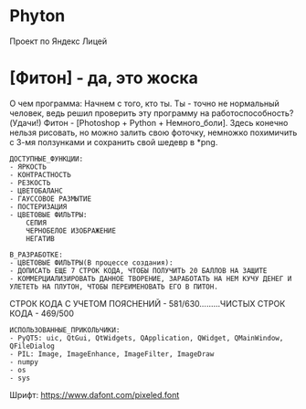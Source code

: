# Phyton
Проект по Яндекс Лицей
# [Фитон] - да, это жоска

О чем программа:
    Начнем с того, кто ты. Ты - точно не нормальный человек, ведь решил проверить эту программу на работоспособность?(Удачи!)
Фитон - [Photoshop + Python + Немного_боли]. Здесь конечно нельзя рисовать, но можно залить свою фоточку, немножко похимичить с 3-мя ползунками и сохранить свой шедевр в *png.
    
    ДОСТУПНЫЕ_ФУНКЦИИ:
    - ЯРКОСТЬ
    - КОНТРАСТНОСТЬ
    - РЕЗКОСТЬ
    - ЦВЕТОБАЛАНС
    - ГАУССОВОЕ РАЗМЫТИЕ
    - ПОСТЕРИЗАЦИЯ
    - ЦВЕТОВЫЕ ФИЛЬТРЫ:
        СЕПИЯ
        ЧЕРНОБЕЛОЕ ИЗОБРАЖЕНИЕ
        НЕГАТИВ
    
    В_РАЗРАБОТКЕ:
    - ЦВЕТОВЫЕ ФИЛЬТРЫ(В процессе создания):
    - ДОПИСАТЬ ЕЩЕ 7 СТРОК КОДА, ЧТОБЫ ПОЛУЧИТЬ 20 БАЛЛОВ НА ЗАЩИТЕ
    - КОММЕРЦИАЛИЗИРОВАТЬ ДАННОЕ ТВОРЕНИЕ, ЗАРАБОТАТЬ НА НЕМ КУЧУ ДЕНЕГ И УЛЕТЕТЬ НА ПЛУТОН, ЧТОБЫ ПЕРЕИМЕНОВАТЬ ЕГО В ПИТОН.

СТРОК КОДА С УЧЕТОМ ПОЯСНЕНИЙ - 581/630.........ЧИСТЫХ СТРОК КОДА - 469/500

    ИСПОЛЬЗОВАННЫЕ_ПРИКОЛЬЧИКИ:
    - PyQT5: uic, QtGui, QtWidgets, QApplication, QWidget, QMainWindow, QFileDialog
    - PIL: Image, ImageEnhance, ImageFilter, ImageDraw
    - numpy
    - os
    - sys
Шрифт: https://www.dafont.com/pixeled.font
